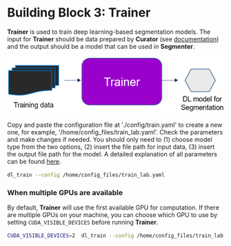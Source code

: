 # Building Block 3: **Trainer**

**Trainer** is used to train deep learning-based segmentation models. The input for **Trainer** should be data prepared by **Curator** (see [documentation](./bb2.md)) and the output should be a model that can be used in **Segmenter**.

![segmenter pic](./bb3_pic.png)

Copy and paste the configuration file at './config/train.yaml' to create a new one, for example, '/home/config_files/train_lab.yaml'. Check the parameters and make changes if needed. You should only need to (1) choose model type from the two options, (2) insert the file path for input data, (3) insert the output file path for the model. A detailed explanation of all parameters can be found [here](./doc_train_yaml.md). 

```bash
dl_train --config /home/config_files/train_lab.yaml
```

### When multiple GPUs are available

By default, **Trainer** will use the first available GPU for computation. If there are multiple GPUs on your machine, you can choose which GPU to use by setting `CUDA_VISIBLE_DEVICES` before running **Trainer**.

```bash
CUDA_VISIBLE_DEVICES=2  dl_train --config /home/config_files/train_lab.yaml
```
